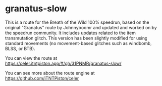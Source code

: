# granatus-slow

This is a route for the Breath of the Wild 100% speedrun, based on the original "Granatus" route by Johnnyboomr and updated and worked on by the speedrun community. It includes updates related to the item transmutation glitch. This version has been slightly modified for using standard movements (no movement-based glitches such as windbomb, BLSS, or BTB).

You can view the route at https://celer.itntpiston.app/#/gh/31PNMR/granatus-slow/

You can see more about the route engine at https://github.com/iTNTPiston/celer

